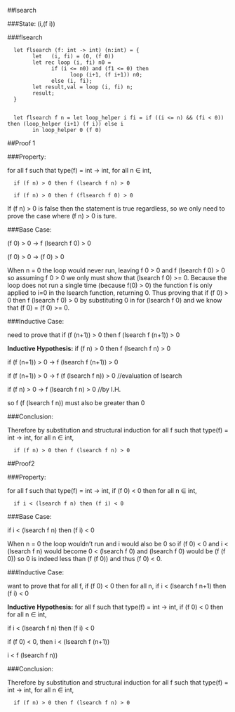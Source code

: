 ##lsearch

###State: (i,(f i))

###flsearch

      let flsearch (f: int -> int) (n:int) = {
            let   (i, fi) = (0, (f 0))
            let rec loop (i, fi) n0 =
                  if (i <= n0) and (f1 <= 0) then
                        loop (i+1, (f i+1)) n0;
                  else (i, fi);
            let result,val = loop (i, fi) n;
            result;
      }


      let flsearch f n = let loop_helper i fi = if ((i <= n) && (fi < 0)) then (loop_helper (i+1) (f i)) else i 
            in loop_helper 0 (f 0)

##Proof 1

###Property:

for all f such that type(f) = int -> int, for all n ∈ int, 

      if (f n) > 0 then f (lsearch f n) > 0
      
      if (f n) > 0 then f (flsearch f 0) > 0

If (f n) > 0 is false then the statement is true regardless, so we only need to prove the case where (f n) > 0 is ture.

###Base Case:

(f 0) > 0 -> f (lsearch f 0) > 0

(f 0) > 0 -> (f 0) > 0

When n = 0 the loop would never run, leaving f 0 > 0 and f (lsearch f 0) > 0 so assuming f 0 > 0 we only must show that (lsearch f 0) >= 0. Because the loop does not run a single time (because f(0) > 0) the function f is only applied to i=0 in the lsearch function, returning 0. Thus proving that if (f 0) > 0 then f (lsearch f 0) > 0 by substituting 0 in for (lsearch f 0) and we know that (f 0) = (f 0) >= 0.

###Inductive Case:

need to prove that if (f (n+1)) > 0 then f (lsearch f (n+1)) > 0

**Inductive Hypothesis:** if (f n) > 0 then f (lsearch f n) > 0

if (f (n+1)) > 0 -> f (lsearch f (n+1)) > 0

if (f (n+1)) > 0 -> f (f (lsearch f n)) > 0 //evaluation of lsearch

if (f n) > 0 -> f (lsearch f n) > 0 //by I.H.

so f (f (lsearch f n)) must also be greater than 0

###Conclusion:

Therefore by substitution and structural induction for all f such that type(f) = int -> int, for all n ∈ int, 

      if (f n) > 0 then f (lsearch f n) > 0

##Proof2

###Property: 

for all f such that type(f) = int -> int, if (f 0) < 0 then for all n ∈ int, 

      if i < (lsearch f n) then (f i) < 0

###Base Case:

if i < (lsearch f n) then (f i) < 0

When n = 0 the loop wouldn’t run and i would also be 0 so if (f 0) < 0 and i < (lsearch f n) would become 0 < (lsearch f 0) and (lsearch f 0) would be (f (f 0)) so 0 is indeed less than (f (f 0)) and thus (f 0) < 0.

###Inductive Case:

want to prove that for all f, if (f 0) < 0 then for all n, if i < (lsearch f n+1) then (f i) < 0

**Inductive Hypothesis:** for all f such that type(f) = int -> int, if (f 0) < 0 then for all n ∈ int, 

if i < (lsearch f n) then (f i) < 0</b>

if (f 0) < 0, then i < (lsearch f (n+1))

i < f (lsearch f n))

###Conclusion:

Therefore by substitution and structural induction for all f such that type(f) = int -> int, for all n ∈ int, 

      if (f n) > 0 then f (lsearch f n) > 0
